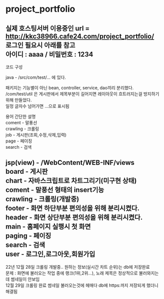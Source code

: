 # project_portfolio 
실제 호스팅서버 이용중인 url = http://kkc38966.cafe24.com/project_portfolio/  
로그인 필요시 아래를 참고  
아이디 : aaaa  /   비밀번호 : 1234  
--------------------------------------------------------------------------------------------
코드 구성  

java - /src/com/test/...  에 있다.  

패키지는 기능별이 아닌 bean, controller, service, dao끼리 분리했다.  
/com/test/util 은 게시판에서 제목부분이 길어지면 레이아웃이 흐트러지는걸 방지하기 위해 만들었다.   
일정 글자수 넘어가면 ...으로 표시됨  
  
용어 간단한 설명  
coment - 말풍선  
crawling - 크롤링  
job - 게시판(조회,수정,삭제,입력)  
page - 페이징  
search - 검색  
  
jsp(view) -  /WebContent/WEB-INF/views  
board - 게시판  
chart - 자바스크립트로 차트그리기(미구현 상태)  
coment - 말풍선 형태의 insert기능  
crawling - 크롤링(개발중)  
footer - 화면 하단부분 편의성을 위해 분리시켰다.  
header - 화면 상단부분 편의성을 위해 분리시켰다.  
main - 홈페이지 실행시 첫 화면  
paging - 페이징  
search - 검색   
user - 로그인,로그아웃,회원가입  
------------------------------------------------------------------------------------------
22년 12월 28일 크롤링 개발중.. 원하는 정보(실시간 차트 순위)는 db에 저장완료    
 문제 : 화면에 불러오는 작업 중에 랭크(1위,2위...), 노래 제목은 정상적으로 불러와지는데 썸네일이 안보임   
12월 29일 크롤링 완료 썸네일 불러오는것에 헤매다 db에 https:까지 저장되게 했더니 해결됨  
 
